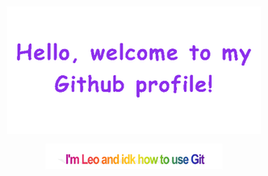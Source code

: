 
<!-- Header Principal -->
<div align="center">
  <img src="./imagenes/welcome.gif" style="max-width: 100%;" alt="Welcome to my Github Profile" />
  <br />
  <br />
  <img height="50" alt="My name is Leo and idk how to use Git" src="./imagenes/Im.png" />
  <br />
  <br />

  <!-- Header Principal -->